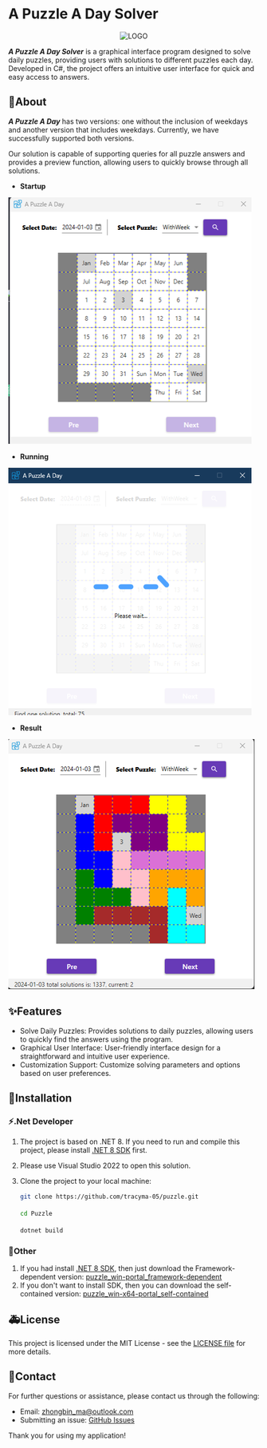 # A Puzzle A Day Solver

<div align="center">

![LOGO](Puzzle/Resources/puzzle.ico)

</div>

***A Puzzle A Day Solver*** is a graphical interface program designed to solve daily puzzles, providing users with solutions to different puzzles each day. Developed in C#, the project offers an intuitive user interface for quick and easy access to answers.

## :rocket:About
***A Puzzle A Day*** has two versions: one without the inclusion of weekdays and another version that includes weekdays. Currently, we have successfully supported both versions.

Our solution is capable of supporting queries for all puzzle answers and provides a preview function, allowing users to quickly browse through all solutions.

- **Startup**

![START](Puzzle/Resources/start.png)

- **Running**

![RUNNING](Puzzle/Resources/running.png)

- **Result**

![RESULT](Puzzle/Resources/result.png)



## :sparkles:Features
- Solve Daily Puzzles: Provides solutions to daily puzzles, allowing users to quickly find the answers using the program.
- Graphical User Interface: User-friendly interface design for a straightforward and intuitive user experience.
- Customization Support: Customize solving parameters and options based on user preferences.

## :memo:Installation
### :zap:.Net Developer
1. The project is based on .NET 8. If you need to run and compile this project, please install [.NET 8 SDK](https://dotnet.microsoft.com/en-us/download/dotnet/8.0) first.
2. Please use Visual Studio 2022 to open this solution.
3. Clone the project to your local machine:

    ```bash
    git clone https://github.com/tracyma-05/puzzle.git

    cd Puzzle

    dotnet build
    ```
### :construction:Other
1. If you had install [.NET 8 SDK](https://dotnet.microsoft.com/en-us/download/dotnet/8.0), then just download the Framework-dependent version: [puzzle_win-portal_framework-dependent](https://github.com/tracyma-05/Puzzle/releases/download/v1.0.0/puzzle_win-portal_framework-dependent_v1.0.0.zip)
2. If you don't want to install SDK, then you can download the self-contained version: [puzzle_win-x64-portal_self-contained](https://github.com/tracyma-05/Puzzle/releases/download/v1.0.0/puzzle_win-x64-portal_self-contained_v1.0.0.zip)

## :ambulance:License
This project is licensed under the MIT License - see the [LICENSE file](./LICENSE) for more details.

## :racehorse:Contact
For further questions or assistance, please contact us through the following:
- Email: zhongbin_ma@outlook.com
- Submitting an issue: [GitHub Issues](https://github.com/tracyma-05/Puzzle/issues)

Thank you for using my application!
